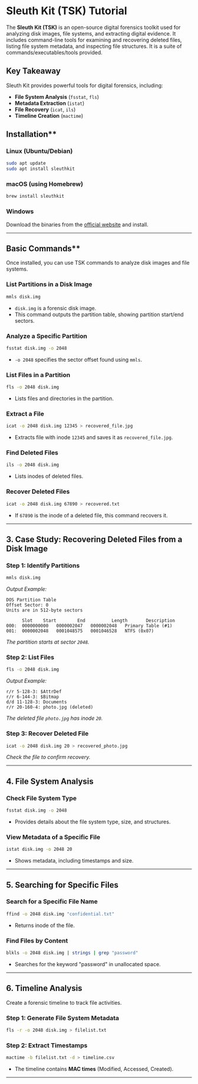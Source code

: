# Sleuth Kit (TSK) Tutorial

The **Sleuth Kit (TSK)** is an open-source digital forensics toolkit used for analyzing disk images, file systems, and extracting digital evidence. It includes command-line tools for examining and recovering deleted files, listing file system metadata, and inspecting file structures.
It is a suite of commands/executables/tools provided.

## Key Takeaway

Sleuth Kit provides powerful tools for digital forensics, including:
- **File System Analysis** (`fsstat`, `fls`)
- **Metadata Extraction** (`istat`)
- **File Recovery** (`icat`, `ils`)
- **Timeline Creation** (`mactime`)


## Installation**

### **Linux (Ubuntu/Debian)**

```bash
sudo apt update
sudo apt install sleuthkit
```

### **macOS (using Homebrew)**

```bash
brew install sleuthkit
```

### **Windows**
Download the binaries from the [official website](https://www.sleuthkit.org/) and install.

---

## Basic Commands**

Once installed, you can use TSK commands to analyze disk images and file systems.

### **List Partitions in a Disk Image**

```bash
mmls disk.img
```

- `disk.img` is a forensic disk image.
- This command outputs the partition table, showing partition start/end sectors.

### **Analyze a Specific Partition**

```bash
fsstat disk.img -o 2048
```

- `-o 2048` specifies the sector offset found using `mmls`.

### **List Files in a Partition**

```bash
fls -o 2048 disk.img
```

- Lists files and directories in the partition.

### **Extract a File**

```bash
icat -o 2048 disk.img 12345 > recovered_file.jpg
```

- Extracts file with inode `12345` and saves it as `recovered_file.jpg`.

### **Find Deleted Files**

```bash
ils -o 2048 disk.img
```

- Lists inodes of deleted files.

### **Recover Deleted Files**

```bash
icat -o 2048 disk.img 67890 > recovered.txt
```

- If `67890` is the inode of a deleted file, this command recovers it.

---

## **3. Case Study: Recovering Deleted Files from a Disk Image**
### **Step 1: Identify Partitions**

```bash
mmls disk.img
```

_Output Example:_

```
DOS Partition Table
Offset Sector: 0
Units are in 512-byte sectors

      Slot    Start        End          Length       Description
000:  0000000000   0000002047   0000002048   Primary Table (#1)
001:  0000002048   0001048575   0001046528   NTFS (0x07)
```

_The partition starts at sector `2048`._

### **Step 2: List Files**

```bash
fls -o 2048 disk.img
```

_Output Example:_

```
r/r 5-128-3: $AttrDef
r/r 6-144-3: $Bitmap
d/d 11-128-3: Documents
r/r 20-160-4: photo.jpg (deleted)
```

_The deleted file `photo.jpg` has inode `20`._

### **Step 3: Recover Deleted File**

```bash
icat -o 2048 disk.img 20 > recovered_photo.jpg
```

_Check the file to confirm recovery._

---

## **4. File System Analysis**
### **Check File System Type**
```bash
fsstat disk.img -o 2048
```
- Provides details about the file system type, size, and structures.

### **View Metadata of a Specific File**
```bash
istat disk.img -o 2048 20
```
- Shows metadata, including timestamps and size.

---

## **5. Searching for Specific Files**
### **Search for a Specific File Name**
```bash
ffind -o 2048 disk.img "confidential.txt"
```
- Returns inode of the file.

### **Find Files by Content**
```bash
blkls -o 2048 disk.img | strings | grep "password"
```
- Searches for the keyword "password" in unallocated space.

---

## **6. Timeline Analysis**
Create a forensic timeline to track file activities.

### **Step 1: Generate File System Metadata**
```bash
fls -r -o 2048 disk.img > filelist.txt
```
### **Step 2: Extract Timestamps**
```bash
mactime -b filelist.txt -d > timeline.csv
```
- The timeline contains **MAC times** (Modified, Accessed, Created).

---

